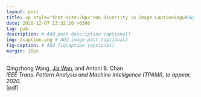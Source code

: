 ```yaml
---
layout: post
title: <p style="font-size:20px">On Diversity in Image Captioning&#58; Metrics and Methods</p>
date: 2020-12-07 13:32:20 +0300
tag: pub
description: # Add post description (optional)
img: dcaption.png # Add image post (optional)
fig-caption: # Add figcaption (optional)
margin: 10px
---
```


Qingzhong Wang, <u>Jia Wan</u>, and Antoni B. Chan   
*IEEE Trans. Pattern Analysis and Machine Intelligence (TPAMI), to appear, 2020.*  
[[pdf](http://visal.cs.cityu.edu.hk/static/pubs/journal/pami20-diverse.pdf)]

